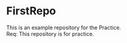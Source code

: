 # FirstRepo
This is an example repository for the Practice.<br>
Req: This repository is for practice.
